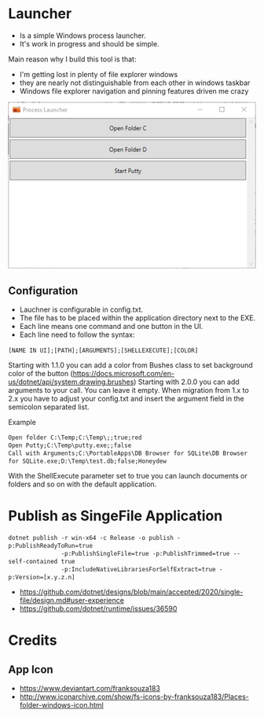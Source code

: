 # Launcher
- Is a simple Windows process launcher.
- It's work in progress and should be simple.

Main reason why I build this tool is that:
- I'm getting lost in plenty of file explorer windows 
- they are nearly not distinguishable from each other in windows taskbar
- Windows file explorer navigation and pinning features driven me crazy

![AppWindow](https://github.com/viper3400/Launcher/blob/master/ProcessLauncher.png)

## Configuration

- Lauchner is configurable in config.txt. 
- The file has to be placed within the application directory next to the EXE. 
- Each line means one command and one button in the UI.
- Each line need to follow the syntax:

```[NAME IN UI];[PATH];[ARGUMENTS];[SHELLEXECUTE];[COLOR]```

Starting with 1.1.0 you can add a color from Bushes class to set  background color of the button (https://docs.microsoft.com/en-us/dotnet/api/system.drawing.brushes)
Starting with 2.0.0 you can add arguments to your call. You can leave it empty.
When migration from 1.x to 2.x you have to adjust your config.txt and insert the argument field in the semicolon separated list.

Example

```
Open folder C:\Temp;C:\Temp\;;true;red
Open Putty;C:\Temp\putty.exe;;false
Call with Arguments;C:\PortableApps\DB Browser for SQLite\DB Browser for SQLite.exe;D:\Temp\test.db;false;Honeydew
```

With the ShellExecute parameter set to true you can launch documents or folders and so on with the default application.

# Publish as SingeFile Application
```
dotnet publish -r win-x64 -c Release -o publish -p:PublishReadyToRun=true 
               -p:PublishSingleFile=true -p:PublishTrimmed=true --self-contained true 
               -p:IncludeNativeLibrariesForSelfExtract=true -p:Version=[x.y.z.n]
```

* https://github.com/dotnet/designs/blob/main/accepted/2020/single-file/design.md#user-experience
* https://github.com/dotnet/runtime/issues/36590

# Credits
## App Icon
* https://www.deviantart.com/franksouza183
* http://www.iconarchive.com/show/fs-icons-by-franksouza183/Places-folder-windows-icon.html
